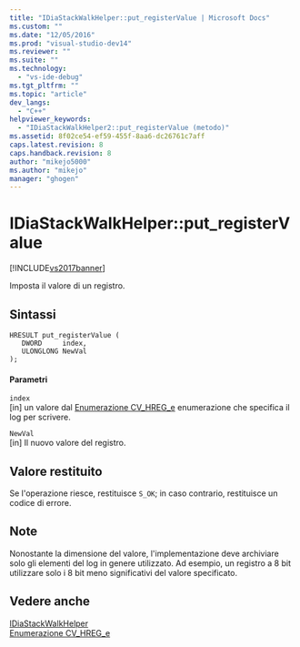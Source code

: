 ```yaml
---
title: "IDiaStackWalkHelper::put_registerValue | Microsoft Docs"
ms.custom: ""
ms.date: "12/05/2016"
ms.prod: "visual-studio-dev14"
ms.reviewer: ""
ms.suite: ""
ms.technology: 
  - "vs-ide-debug"
ms.tgt_pltfrm: ""
ms.topic: "article"
dev_langs: 
  - "C++"
helpviewer_keywords: 
  - "IDiaStackWalkHelper2::put_registerValue (metodo)"
ms.assetid: 8f02ce54-ef59-455f-8aa6-dc26761c7aff
caps.latest.revision: 8
caps.handback.revision: 8
author: "mikejo5000"
ms.author: "mikejo"
manager: "ghogen"
---
```

# IDiaStackWalkHelper::put_registerValue
[!INCLUDE[vs2017banner](../../code-quality/includes/vs2017banner.md)]

Imposta il valore di un registro.  
  
## Sintassi  
  
```cpp#  
HRESULT put_registerValue (   
   DWORD     index,  
   ULONGLONG NewVal  
);  
```  
  
#### Parametri  
 `index`  
 \[in\]  un valore dal [Enumerazione CV\_HREG\_e](../../debugger/debug-interface-access/cv-hreg-e.md) enumerazione che specifica il log per scrivere.  
  
 `NewVal`  
 \[in\]  Il nuovo valore del registro.  
  
## Valore restituito  
 Se l'operazione riesce, restituisce `S_OK`; in caso contrario, restituisce un codice di errore.  
  
## Note  
 Nonostante la dimensione del valore, l'implementazione deve archiviare solo gli elementi del log in genere utilizzato.  Ad esempio, un registro a 8 bit utilizzare solo i 8 bit meno significativi del valore specificato.  
  
## Vedere anche  
 [IDiaStackWalkHelper](../../debugger/debug-interface-access/idiastackwalkhelper.md)   
 [Enumerazione CV\_HREG\_e](../../debugger/debug-interface-access/cv-hreg-e.md)